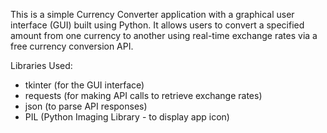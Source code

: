 This is a simple Currency Converter application with a graphical user interface (GUI) built using Python. It allows users to convert a specified amount from one currency to another using real-time exchange rates via a free currency conversion API.

Libraries Used:
- tkinter (for the GUI interface)
- requests (for making API calls to retrieve exchange rates)
- json (to parse API responses)
- PIL (Python Imaging Library - to display app icon)

